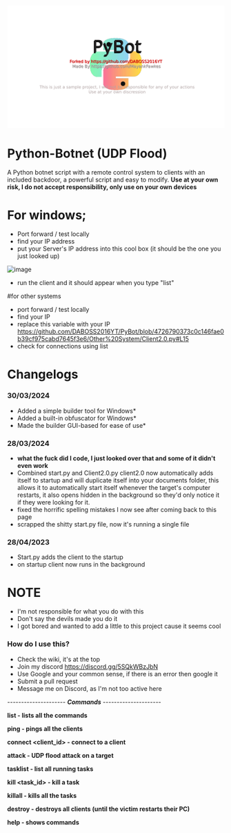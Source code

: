 <p align="center">
  <img src="https://github.com/DABOSS2016YT/PyBot/blob/master/banner.png">
</p>

# Python-Botnet (UDP Flood)

A Python botnet script with a remote control system to clients with an included backdoor, a powerful script and easy to modify.
**Use at your own risk, I do not accept responsibility, only use on your own devices**




# For windows;
- Port forward / test locally
- find your IP address
- put your Server's IP address into this cool box (it should be the one you just looked up)

![image](https://github.com/DABOSS2016YT/PyBot/assets/43446532/4af538a2-12dc-4619-8dbf-e1f20dbed3fe)

- run the client and it should appear when you type "list"

#for other systems
- port forward / test locally
- find your IP
- replace this variable with your IP
https://github.com/DABOSS2016YT/PyBot/blob/4726790373c0c146fae0b39cf975cabd7645f3e6/Other%20System/Client2.0.py#L15
- check for connections using list


# Changelogs

### 30/03/2024
* Added a simple builder tool for Windows*
* Added a built-in obfuscator for Windows*
* Made the builder GUI-based for ease of use*


### 28/03/2024
* **what the fuck did I code, I just looked over that and some of it didn't even work**
* Combined start.py and Client2.0.py client2.0 now automatically adds itself to startup and will duplicate itself into your documents folder, this allows it to automatically start itself whenever the target's computer restarts, it also opens hidden in the background so they'd only notice it if they were looking for it.
* fixed the horrific spelling mistakes I now see after coming back to this page
* scrapped the shitty start.py file, now it's running a single file


### 28/04/2023
* Start.py adds the client to the startup
* on startup client now runs in the background


# NOTE
* I'm not responsible for what you do with this
* Don't say the devils made you do it
* I got bored and wanted to add a little to this project cause it seems cool


### How do I use this?
* Check the wiki, it's at the top
* Join my discord https://discord.gg/5SQkWBzJbN
* Use Google and your common sense, if there is an error then google it
* Submit a pull request
* Message me on Discord, as I'm not too active here



--------------------- **_Commands_** ---------------------

**list - lists all the commands**

**ping - pings all the clients**

**connect <client_id> - connect to a client**

**attack <IP> <port> <duration> <threads> - UDP flood attack on a target**

**tasklist - list all running tasks**

**kill <task_id> - kill a task**

**killall - kills all the tasks**

**destroy - destroys all clients (until the victim restarts their PC)**

**help - shows commands**


